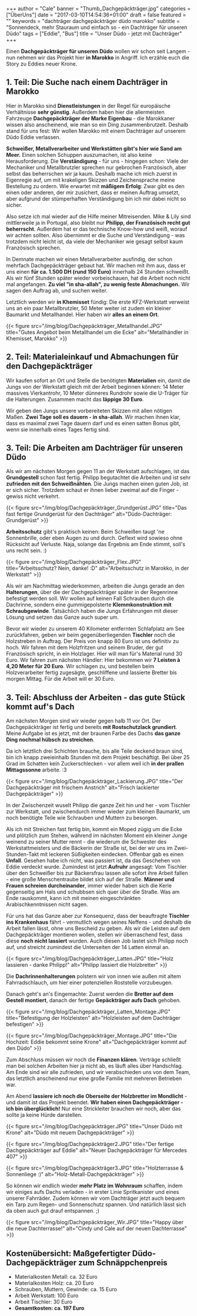 +++
author = "Cale"
banner = "Thumb_Dachgepäckträger.jpg"
categories = ["ÜberUns"]
date = "2017-03-10T14:54:36+01:00"
draft = false
featured = ""
keywords = "dachträger dachgepäckträger düdo marokko"
subtitle = "Sonnendeck, mehr Stauraum und einfach so - ein Dachträger für unseren Düdo"
tags = ["Eddie", "Bus"]
title = "Unser Düdo - jetzt mit Dachträger"
+++

Einen **Dachgepäckträger für unseren Düdo** wollen wir schon seit Langem - nun nehmen wir das Projekt hier **in Marokko** in Angriff. Ich erzähle euch die Story zu Eddies neuer Krone.<!--more-->

## 1. Teil: Die Suche nach einem Dachträger in Marokko

Hier in Marokko sind **Dienstleistungen** in der Regel für europäische Verhältnisse **sehr günstig**. Außerdem haben hier die allermeisten Fahrzeuge **Dachgepäckträger der Marke Eigenbau** - die Marokkaner wissen also anscheinend, wie man so ein Ding zusammenbrutzelt. Deshalb stand für uns fest: Wir wollen Marokko mit einem Dachträger auf unserem Düdo Eddie verlassen.    

**Schweißer, Metallverarbeiter und Werkstätten gibt's hier wie Sand am Meer.** Einen solchen Schuppen auszumachen, ist also keine Herausforderung. Die **Verständigung** - für uns - hingegen schon: Viele der Mechaniker und Metallbrutzler sprechen nur gebrochen Französisch, aber selbst das beherrschen wir ja kaum. Deshalb mache ich mich zuerst in Eigenregie auf, um mit krakeligen Skizzen und Zeichensprache meine Bestellung zu ordern. Wie erwartet mit **mäßigem Erfolg**: Zwar gibt es den einen oder anderen, der mir zusichert, dass er meinen Auftrag umsetzt, aber aufgrund der stümperhaften Verständigung bin ich mir dabei nicht so sicher.   

Also setze ich mal wieder auf die Hilfe meiner Mitreisenden. Mike & Lily sind mittlerweile ja in Portugal, also bleibt nur **Philipp, der Französisch recht gut beherrscht**. Außerdem hat er das technische Know-how und weiß, worauf wir achten sollten. Also übernimmt er die Suche und Verständigung - was trotzdem nicht leicht ist, da viele der Mechaniker wie gesagt selbst kaum Französisch sprechen.    

In Demnate machen wir einen Metallverarbeiter ausfindig, der schon mehrfach Dachgepäckträger gebaut hat. Wir machen mit ihm aus, dass er uns einen **für ca. 1.500 DH (rund 150 Euro)** innerhalb 24 Stunden schweißt. Als wir fünf Stunden später wieder vorbeischauen, hat die Arbeit noch nicht mal angefangen. **Zu viel "in sha-allah", zu wenig feste Abmachungen.** Wir sagen den Auftrag ab, und suchen weiter.    

Letztlich werden wir **in Khemisset** fündig: Die erste KFZ-Werkstatt verweist uns an ein paar Metallbrutzler, 50 Meter weiter ist zudem ein kleiner Baumarkt und Metallhandel. Hier haben wir **alles an einem Ort**. 

{{< figure src="/img/blog/Dachgepäckträger_Metallhandel.JPG" title="Gutes Angebot beim Metallhandel um die Ecke" alt="Metallhändler in Khemisset, Marokko" >}} 

## 2. Teil: Materialeinkauf und Abmachungen für den Dachgepäckträger

Wir kaufen sofort an Ort und Stelle die benötigten **Materialien** ein, damit die Jungs von der Werkstatt gleich mit der Arbeit beginnen können: 14 Meter massives Vierkantrohr, 10 Meter dünneres Rundrohr sowie die U-Träger für die Halterungen. Zusammen macht das **läppige 30 Euro**.   

Wir geben den Jungs unsere vorbereiteten Skizzen mit allen nötigen Maßen. **Zwei Tage soll es dauern - in sha-allah**. Wir machen ihnen klar, dass es maximal zwei Tage dauern darf und es einen satten Bonus gibt, wenn sie innerhalb eines Tages fertig sind.   

## 3. Teil: Die Arbeiten am Dachträger für unseren Düdo

Als wir am nächsten Morgen gegen 11 an der Werkstatt aufschlagen, ist das **Grundgestell** schon fast fertig. Philipp begutachtet die Arbeiten und ist sehr **zufrieden mit den Schweißnähten**. Die Jungs machen einen guten Job, ist er sich sicher. Trotzdem schaut er ihnen lieber zweimal auf die Finger - gewiss nicht verkehrt.    

{{< figure src="/img/blog/Dachgepäckträger_Grundgerüst.JPG" title="Das fast fertige Grundgerüst für den Dachträger" alt="Düdo-Dachträger: Grundgerüst" >}} 

**Arbeitsschutz** gibt's praktisch keinen: Beim Schweißen taugt 'ne Sonnenbrille, oder eben Augen zu und durch. Geflext wird sowieso ohne Rücksicht auf Verluste. Naja, solange das Ergebnis am Ende stimmt, soll's uns recht sein. :)   

{{< figure src="/img/blog/Dachgepäckträger_Flex.JPG" title="Arbeitsschutz? Nein, danke! :D" alt="Arbeitsschutz in Marokko, in der Werkstatt" >}}  

Als wir am Nachmittag wiederkommen, arbeiten die Jungs gerade an den **Halterungen**, über die der Dachgepäckträger später in der Regenrinne befestigt werden soll. Wir wollen auf keinen Fall Schrauben durch die Dachrinne, sondern eine gummigepolsterte **Klemmkonstruktion mit Schraubgewinde**. Tatsächlich haben die Jungs Erfahrungen mit dieser Lösung und setzen das Ganze auch super um.    

Bevor wir wieder zu unserem 40 Kilometer entfernten Schlafplatz am See zurückfahren, geben wir beim gegenüberliegenden **Tischler** noch die Holzstreben in Auftrag. Der Preis von knapp 80 Euro ist uns definitiv zu hoch. Wir fahren mit dem Holzfritzen und seinem Bruder, der gut Französisch spricht, in ein Holzlager. Hier will man für's Material rund 30 Euro. Wir fahren zum nächsten Händler: Hier bekommen wir **7 Leisten à 4,20 Meter für 20 Euro**. Wir schlagen zu, und bestellen beim Holzverarbeiter fertig zugesägte, geschliffene und lassierte Bretter bis morgen Mittag. Für die Arbeit will er 30 Euro.   

## 3. Teil: Abschluss der Arbeiten - das gute Stück kommt auf's Dach

Am nächsten Morgen sind wir wieder gegen halb 11 vor Ort. Der Dachgepäckträger ist fertig und bereits **mit Rostschutzlack grundiert**. Meine Aufgabe ist es jetzt, mit der braunen Farbe des Dachs **das ganze Ding nochmal hübsch zu streichen**.    

Da ich letztlich drei Schichten brauche, bis alle Teile deckend braun sind, bin ich knapp zweieinhalb Stunden mit dem Projekt beschäftigt. Bei über 25 Grad im Schatten kein Zuckerschlecken - vor allem weil ich **in der prallen Mittagssonne** arbeite. :3  

{{< figure src="/img/blog/Dachgepäckträger_Lackierung.JPG" title="Der Dachgepäckträger mit frischem Anstrich" alt="Frisch lackierter Dachgepäckträger" >}}   

In der Zwischenzeit wuselt Philipp die ganze Zeit hin und her - vom Tischler zur Werkstatt, und zwischendurch immer wieder zum kleinen Baumarkt, um noch benötigte Teile wie Schrauben und Muttern zu besorgen.     

Als ich mit Streichen fast fertig bin, kommt ein Moped zügig um die Ecke und plötzlich zum Stehen, während im nächsten Moment ein kleiner Junge weinend zu seiner Mutter rennt - die wiederum die Schwester des Werkstattmeisters und die Bäckerin der Straße ist, bei der wir uns im Zwei-Stunden-Takt mit leckeren Süßigkeiten eindecken. Offenbar gab es einen **Unfall**. Gesehen habe ich nicht, was passiert ist, da das Geschehen von Eddie verdeckt wurde. Zumindest ist jetzt **Aufruhr** angesagt: Vom Tischler über den Schweißer bis zur Bäckersfrau lassen alle sofort ihre Arbeit fallen - eine große Menschentraube bildet sich auf der Straße. **Männer und Frauen schreien durcheinander**, immer wieder haben sich die Kerle gegenseitig am Hals und schubbsen sich quer über die Straße. Was am Ende rauskommt, kann ich mit meinen eingeschränkten Arabischkenntnissen nicht sagen.     

Für uns hat das Ganze aber zur Konsequenz, dass der beauftragte **Tischler ins Krankenhaus** fährt - vermutlich wegen seines Neffens - und deshalb die Arbeit fallen lässt, ohne uns Bescheid zu geben. Als wir die Leisten auf dem Dachgepäckträger montieren wollen, stellen wir überraschend fest, dass diese **noch nicht lassiert** wurden. Auch diesen Job lastet sich Philipp noch auf, und streicht zumindest die Unterseiten der 14 Latten einmal an.      

{{< figure src="/img/blog/Dachgepäckträger_Latten.JPG" title="Holz lassieren - danke Philipp!" alt="Philipp lassiert die Holzbretter" >}}  

Die **Dachrinnenhalterungen** polstern wir von innen wie außen mit altem Fahrradschlauch, um hier einer potenziellen Roststelle vorzubeugen.

Danach geht's an's Eingemachte: Zuerst werden die **Bretter auf dem Gestell montiert**, danach der fertige **Gepäckträger aufs Dach** gehoben.    

{{< figure src="/img/blog/Dachgepäckträger_Latten_Montage.JPG" title="Befestigung der Holzleisten" alt="Holzleisten auf dem Dachträger befestigen" >}} 

{{< figure src="/img/blog/Dachgepäckträger_Montage.JPG" title="Die Hochzeit: Eddie bekommt seine Krone" alt="Dachgepäckträger kommt auf den Düdo" >}} 
 

Zum Abschluss müssen wir noch die **Finanzen klären**. Verträge schließt man bei solchen Arbeiten hier ja nicht ab, es läuft alles über Handschlag. Am Ende sind wir alle zufrieden, und wir verabschieden uns von dem Team, das letztlich anscheinend nur eine große Familie mit mehreren Betrieben war.    

Am Abend **lassiere ich noch die Oberseite der Holzbretter im Mondlicht** - und damit ist das Projekt beendet. **Wir haben einen Dachgepäckträger - ich bin überglücklich!** Nur eine Strickleiter brauchen wir noch, aber das sollte ja keine Hürde darstellen. 

{{< figure src="/img/blog/Dachgepäckträger.JPG" title="Unser Düdo mit Krone" alt="Düdo mit neuem Dachgepäckträger" >}} 

{{< figure src="/img/blog/Dachgepäckträger2.JPG" title="Der fertige Dachgepäckträger auf Eddie" alt="Neuer Dachgepäckträger für Mercedes 407" >}} 

{{< figure src="/img/blog/Dachgepäckträger3.JPG" title="Holzterrasse & Sonnenliege :)" alt="Holz-Metall-Dachgepäckträger" >}} 

So können wir endlich wieder **mehr Platz im Wohnraum** schaffen, indem wir einiges aufs Dachs verladen - in erster Linie Spritkanister und eines unserer Fahrräder. Zudem können wir vom Dachträger jetzt auch bequem ein Tarp zum Regen- und Sonnenschutz spannen. Und natürlich lässt sich da oben auch gut drauf entspannen. ;)

{{< figure src="/img/blog/Dachgepäckträger_Wir.JPG" title="Happy über die neue Dachterrasse!" alt="Cindy und Cale auf der neuen Dachterrasse" >}} 

## Kostenübersicht: Maßgefertigter Düdo-Dachgepäckträger zum Schnäppchenpreis

- Materialkosten Metall: ca. 32 Euro 
- Materialkosten Holz: ca. 20 Euro
- Schrauben, Muttern, Gewinde: ca. 15 Euro 
- Arbeit Werkstatt: 100 Euro
- Arbeit Tischler: 30 Euro
- **Gesamtkosten: ca. 197 Euro**
